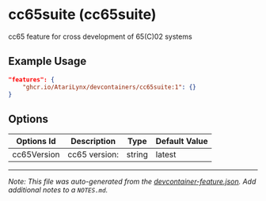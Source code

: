 
# cc65suite (cc65suite)

cc65 feature for cross development of 65(C)02 systems

## Example Usage

```json
"features": {
    "ghcr.io/AtariLynx/devcontainers/cc65suite:1": {}
}
```

## Options

| Options Id | Description | Type | Default Value |
|-----|-----|-----|-----|
| cc65Version | cc65 version: | string | latest |



---

_Note: This file was auto-generated from the [devcontainer-feature.json](https://github.com/AtariLynx/devcontainers/blob/main/src/features/cc65suite/devcontainer-feature.json).  Add additional notes to a `NOTES.md`._
